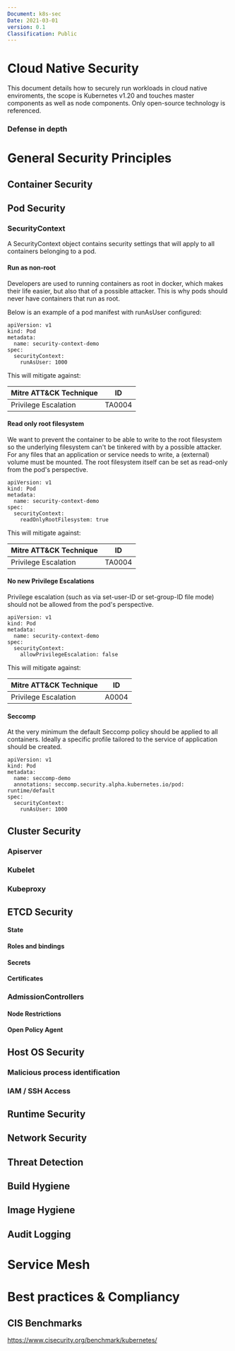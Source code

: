 ```yaml
---
Document: k8s-sec
Date: 2021-03-01
version: 0.1
Classification: Public
---
```



# Cloud Native Security 

This document details how to securely run workloads in cloud native enviroments, the scope is Kubernetes v1.20 and touches master components as well as node components. Only open-source technology is referenced.

### Defense in depth


# General Security Principles

## Container Security


## Pod Security

### SecurityContext
A SecurityContext object contains security settings that will apply to all containers belonging to a pod.

#### Run as non-root
Developers are used to running containers as root in docker, which makes their life easier, but also that of a possible attacker.
This is why pods should never have containers that run as root. 

Below is an example of a pod manifest with runAsUser configured:

```
apiVersion: v1
kind: Pod
metadata:
  name: security-context-demo
spec:
  securityContext:
    runAsUser: 1000
```

This will mitigate against:

| Mitre ATT&CK Technique | ID |
|------------------------|----|
| Privilege Escalation   | TA0004  |



#### Read only root filesystem
We want to prevent the container to be able to write to the root filesystem so the underlying filesystem can't be tinkered with by a possible attacker. For any files that an application or service needs to write, a (external) volume must be mounted. The root filesystem itself can be set as read-only from the pod's perspective. 

```
apiVersion: v1
kind: Pod
metadata:
  name: security-context-demo
spec:
  securityContext:
    readOnlyRootFilesystem: true
```


This will mitigate against:

| Mitre ATT&CK Technique | ID |
|------------------------|----|
| Privilege Escalation   | TA0004  |


#### No new Privilege Escalations
Privilege escalation (such as via set-user-ID or set-group-ID file mode) should not be allowed from the pod's perspective.

```
apiVersion: v1
kind: Pod
metadata:
  name: security-context-demo
spec:
  securityContext:
    allowPrivilegeEscalation: false
```


This will mitigate against:

| Mitre ATT&CK Technique | ID |
|------------------------|----|
| Privilege Escalation   | A0004  |

#### Seccomp

At the very minimum the default Seccomp policy should be applied to all containers.
Ideally a specific profile tailored to the service of application should be created.


```
apiVersion: v1
kind: Pod
metadata:
  name: seccomp-demo
  annotations: seccomp.security.alpha.kubernetes.io/pod: runtime/default
spec:
  securityContext:
    runAsUser: 1000
```


## Cluster Security
### Apiserver
### Kubelet
### Kubeproxy

## ETCD Security
#### State
#### Roles and bindings
#### Secrets
#### Certificates

### AdmissionControllers
#### Node Restrictions
#### Open Policy Agent

## Host OS Security


### Malicious process identification
### IAM / SSH Access

## Runtime Security

## Network Security

## Threat Detection

## Build Hygiene

## Image Hygiene



## Audit Logging

# Service Mesh

# Best practices & Compliancy

## CIS Benchmarks 
https://www.cisecurity.org/benchmark/kubernetes/
